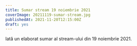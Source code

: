 ```yaml
---
title: Sumar stream 19 noiembrie 2021
coverImage: 20211119-sumar-stream.jpg
publishedAt: 2021-11-20T12:15:00Z
draft: yes
---
```

Iată un elaborat sumar al stream-ului din 19 noiembrie 2021.

<!--more-->

